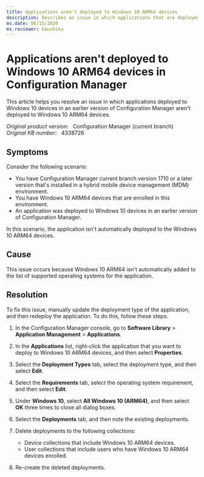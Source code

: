 ```yaml
---
title: Applications aren't deployed to Windows 10 ARM64 devices
description: Describes an issue in which applications that are deployed to Windows 10 devices in an earlier version of Configuration Manager aren't deployed to Windows 10 ARM64 devices.
ms.date: 06/15/2020
ms.reviewer: kaushika
---
```

# Applications aren't deployed to Windows 10 ARM64 devices in Configuration Manager

This article helps you resolve an issue in which applications deployed to Windows 10 devices in an earlier version of Configuration Manager aren't deployed to Windows 10 ARM64 devices.

_Original product version:_ &nbsp; Configuration Manager (current branch)  
_Original KB number:_ &nbsp; 4338726

## Symptoms

Consider the following scenario:

- You have Configuration Manager current branch version 1710 or a later version that's installed in a hybrid mobile device management (MDM) environment.
- You have Windows 10 ARM64 devices that are enrolled in this environment.
- An application was deployed to Windows 10 devices in an earlier version of Configuration Manager.

In this scenario, the application isn't automatically deployed to the Windows 10 ARM64 devices.

## Cause

This issue occurs because Windows 10 ARM64 isn't automatically added to the list of supported operating systems for the application.

## Resolution

To fix this issue, manually update the deployment type of the application, and then redeploy the application. To do this, follow these steps:

1. In the Configuration Manager console, go to **Software Library** > **Application Management** > **Applications**.
2. In the **Applications** list, right-click the application that you want to deploy to Windows 10 ARM64 devices, and then select **Properties**.
3. Select the **Deployment Types** tab, select the deployment type, and then select **Edit**.
4. Select the **Requirements** tab, select the operating system requirement, and then select **Edit**.
5. Under **Windows 10**, select **All Windows 10 (ARM64)**, and then select **OK** three times to close all dialog boxes.
6. Select the **Deployments** tab, and then note the existing deployments.
7. Delete deployments to the following collections:

   - Device collections that include Windows 10 ARM64 devices.
   - User collections that include users who have Windows 10 ARM64 devices enrolled.

8. Re-create the deleted deployments.
